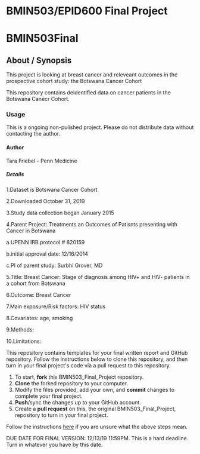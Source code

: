 # BMIN503/EPID600 Final Project
# BMIN503Final
## About / Synopsis
This project is looking at breast cancer and releveant outcomes in the prospective cohort study: the Botswana Cancer Cohort

This repository contains deidentified data on cancer patients in the Botswana Canecr Cohort. 
### Usage
This is a ongoing non-pulished project. Please do not distribute data without contacting the author. 
#### Author 
Tara Friebel - Penn Medicine
##### Details
1.Dataset is Botswana Cancer Cohort

2.Downloaded October 31, 2019

3.Study data collection began January 2015

4.Parent Project: Treatments an Outcomes of Patisnts presenting with Cancer in Botswana

 a.UPENN IRB protocol # 820159

 b.initial approval date: 12/16/2014

 c.PI of parent study: Surbhi Grover, MD

5.Title: Breast Cancer: Stage of diagnosis among HIV+ and HIV- patients in a cohort from Botswana

6.Outcome: Breast Cancer

7.Main exposure/Risk factors: HIV status

8.Covariates: age, smoking

9.Methods: 

10.Limitations:


This repository contains templates for your final written report and GitHub repository. Follow the instructions below to clone this repository, and then turn in your final project's code via a pull request to this repository.

1. To start, **fork** this BMIN503_Final_Project repository.
1. **Clone** the forked repository to your computer.
1. Modify the files provided, add your own, and **commit** changes to complete your final project.
1. **Push**/sync the changes up to your GitHub account.
1. Create a **pull request** on this, the original BMIN503_Final_Project, repository to turn in your final project.

Follow the instructions [here][forking] if you are unsure what the above steps mean.

DUE DATE FOR FINAL VERSION: 12/13/19 11:59PM. This is a hard deadline. Turn in whatever you have by this date.


<!-- Links -->
[forking]: https://guides.github.com/activities/forking/



